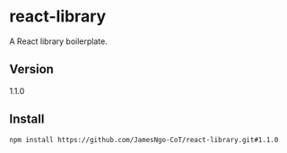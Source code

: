 # react-library

A React library boilerplate.

## Version

1.1.0
## Install

``` console
npm install https://github.com/JamesNgo-CoT/react-library.git#1.1.0
```
